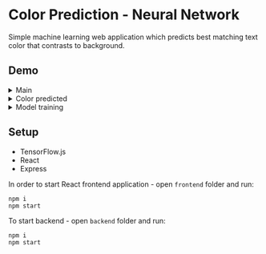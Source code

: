 # Color Prediction - Neural Network

Simple machine learning web application which predicts best matching text color that contrasts to background.

## Demo

<details>
  <summary>Main</summary>
  <img src="https://i.imgur.com/0blY0IU.png" alt="Main" >
</details>

<details>
  <summary>Color predicted</summary>
  <img src="https://i.imgur.com/Bh5BQlJ.png" alt="Predicted" >
</details>

<details>
  <summary>Model training</summary>
  <img src="https://i.imgur.com/O9N8JpK.png" alt="Training" >
  <img src="https://i.imgur.com/LQaMPjW.png" alt="Trained" >
</details>

## Setup

- TensorFlow.js
- React
- Express

In order to start React frontend application - open `frontend` folder and run: 
```
npm i
npm start
```

To start backend - open `backend` folder and run: 
```
npm i
npm start
```
